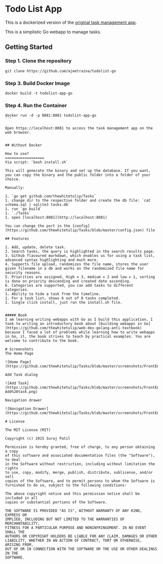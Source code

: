 # Todo List App 

This is a dockerized version of the [original task management app](https://github.com/hewhitetulip/Tasks).

This is a simplistic Go webapp to manage tasks.





## Getting Started

### Step 1. Clone the repository

```
git clone https://github.com/ajeetraina/todolist-go
```

### Step 3. Build Docker Image

```
docker build -t todolist-app-go
```

### Step 4. Run the Container


````
docker run -d -p 8081:8081 todolist-app-go
```

Open https://localhost:8081 to access the task management app on the web browser.


## Without Docker

How to use?
==================
Via script: `bash install.sh`

This will generate the binary and set up the database. If you want, you can copy the binary and the public folder into a folder of your choice.

Manually:

1. `go get github.com/thewhitetulip/Tasks`
1. change dir to the respective folder and create the db file: `cat schema.sql | sqlite3 tasks.db`
1. run `go build`
1. `./Tasks`
1. open [localhost:8081](http://localhost:8081)

You can change the port in the [config](https://github.com/thewhitetulip/Tasks/blob/master/config.json) file

## Features

1. Add, update, delete task.
2. Search tasks, the query is highlighted in the search results page.
3. Github flavoured markdown, which enables us for using a task list, advanced syntax highlighting and much more.
4. Supports file upload, randomizes the file name, stores the user given filename in a db and works on the randomized file name for security reasons.
5. Priorities are assigned, High = 3, medium = 2 and low = 1, sorting is done on priority descending and created date ascending.
6. Categories are supported, you can add tasks to different categories. 
1. Ability to hide a task from the timeline.
1. For a task list, shows 6 out of 8 tasks completed.
1. Single click install, just run the install.sh file.


##### Book
I am learning writing webapps with Go as I build this application, I took to writing an introductory book about [building webapps in Go](https://github.com/thewhitetulip/web-dev-golang-anti-textbook) because I faced a lot of problems while learning how to write webapps in Go, it, the book strives to teach by practical examples. You are welcome to contribute to the book.

# Screenshots
The Home Page

![Home Page](https://github.com/thewhitetulip/Tasks/blob/master/screenshots/FrontEnd.png)

Add Task dialog

![Add Task](https://github.com/thewhitetulip/Tasks/blob/master/screenshots/FrontEnd-Add%20task.png)

Navigation drawer

![Navigation Drawer](https://github.com/thewhitetulip/Tasks/blob/master/screenshots/FrontEnd%20Navigation%20Drawer.png)

# License

The MIT License (MIT)

Copyright (c) 2015 Suraj Patil

Permission is hereby granted, free of charge, to any person obtaining a copy
of this software and associated documentation files (the "Software"), to deal
in the Software without restriction, including without limitation the rights
to use, copy, modify, merge, publish, distribute, sublicense, and/or sell
copies of the Software, and to permit persons to whom the Software is
furnished to do so, subject to the following conditions:

The above copyright notice and this permission notice shall be included in all
copies or substantial portions of the Software.

THE SOFTWARE IS PROVIDED "AS IS", WITHOUT WARRANTY OF ANY KIND, EXPRESS OR
IMPLIED, INCLUDING BUT NOT LIMITED TO THE WARRANTIES OF MERCHANTABILITY,
FITNESS FOR A PARTICULAR PURPOSE AND NONINFRINGEMENT. IN NO EVENT SHALL THE
AUTHORS OR COPYRIGHT HOLDERS BE LIABLE FOR ANY CLAIM, DAMAGES OR OTHER
LIABILITY, WHETHER IN AN ACTION OF CONTRACT, TORT OR OTHERWISE, ARISING FROM,
OUT OF OR IN CONNECTION WITH THE SOFTWARE OR THE USE OR OTHER DEALINGS IN THE
SOFTWARE.
